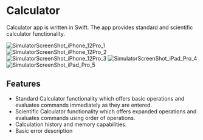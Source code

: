 # Calculator
Calculator app is written in Swift. The app provides standard and scientific calculator functionality.

![SimulatorScreenShot_iPhone_12Pro_1](https://user-images.githubusercontent.com/103534648/168200032-cef934db-b32e-414c-aee8-2063f4cf1ea4.png)
![SimulatorScreenShot_iPhone_12Pro_2](https://user-images.githubusercontent.com/103534648/168200081-3bc96abc-adfc-44fe-8124-f77c9a7a54c1.png)
![SimulatorScreenShot_iPhone_12Pro_3](https://user-images.githubusercontent.com/103534648/168200090-c0482663-6533-466f-af3a-ab7e8cd6554c.png)
![SimulatorScreenShot_iPad_Pro_4](https://user-images.githubusercontent.com/103534648/168200105-6d3b6dc0-ea9c-465d-99b4-9c2466a31832.png)
![SimulatorScreenShot_iPad_Pro_5](https://user-images.githubusercontent.com/103534648/168200111-c7bf78bb-b61a-4887-9f00-4c59dbce888c.png)

## Features
- Standard Calculator functionality which offers basic operations and evaluates commands immediately as they are entered.
- Scientific Calculator functionality which offers expanded operations and evaluates commands using order of operations.
- Calculation history and memory capabilities.
- Basic error description
